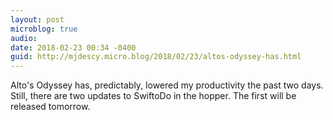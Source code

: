 ```yaml
---
layout: post
microblog: true
audio: 
date: 2018-02-23 00:34 -0400
guid: http://mjdescy.micro.blog/2018/02/23/altos-odyssey-has.html
---
```

Alto's Odyssey has, predictably, lowered my productivity the past two days. Still, there are two updates to SwiftoDo in the hopper. The first will be released tomorrow.
